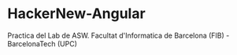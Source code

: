 # HackerNew-Angular
Practica del Lab de ASW. Facultat d'Informatica de Barcelona (FIB) - BarcelonaTech (UPC)
